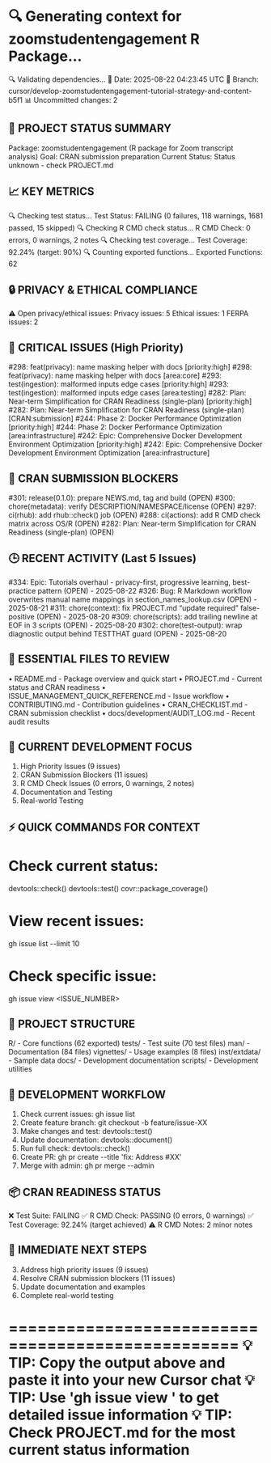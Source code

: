 🔍 Generating context for zoomstudentengagement R Package...
==================================================
🔍 Validating dependencies...
📅 Date: 2025-08-22 04:23:45 UTC
🌿 Branch: cursor/develop-zoomstudentengagement-tutorial-strategy-and-content-b5f1
📊 Uncommitted changes: 2

🎯 PROJECT STATUS SUMMARY
------------------------
Package: zoomstudentengagement (R package for Zoom transcript analysis)
Goal: CRAN submission preparation
Current Status: Status unknown - check PROJECT.md

📈 KEY METRICS
-------------
🔍 Checking test status...
Test Status: FAILING (0 failures, 118 warnings, 1681 passed, 15 skipped)
🔍 Checking R CMD check status...
R CMD Check: 0 errors, 0 warnings, 2 notes
🔍 Checking test coverage...
Test Coverage: 92.24% (target: 90%)
🔍 Counting exported functions...
Exported Functions: 62

🔒 PRIVACY & ETHICAL COMPLIANCE
-----------------------------
⚠️  Open privacy/ethical issues:
   Privacy issues: 5
   Ethical issues: 1
   FERPA issues: 2

🚨 CRITICAL ISSUES (High Priority)
--------------------------------
#298: feat(privacy): name masking helper with docs [priority:high]
#298: feat(privacy): name masking helper with docs [area:core]
#293: test(ingestion): malformed inputs edge cases [priority:high]
#293: test(ingestion): malformed inputs edge cases [area:testing]
#282: Plan: Near-term Simplification for CRAN Readiness (single-plan) [priority:high]
#282: Plan: Near-term Simplification for CRAN Readiness (single-plan) [CRAN:submission]
#244: Phase 2: Docker Performance Optimization [priority:high]
#244: Phase 2: Docker Performance Optimization [area:infrastructure]
#242: Epic: Comprehensive Docker Development Environment Optimization [priority:high]
#242: Epic: Comprehensive Docker Development Environment Optimization [area:infrastructure]

🎯 CRAN SUBMISSION BLOCKERS
--------------------------
#301: release(0.1.0): prepare NEWS.md, tag and build (OPEN)
#300: chore(metadata): verify DESCRIPTION/NAMESPACE/license (OPEN)
#297: ci(rhub): add rhub::check() job (OPEN)
#288: ci(actions): add R CMD check matrix across OS/R (OPEN)
#282: Plan: Near-term Simplification for CRAN Readiness (single-plan) (OPEN)

🕒 RECENT ACTIVITY (Last 5 Issues)
--------------------------------
#334: Epic: Tutorials overhaul - privacy-first, progressive learning, best-practice pattern (OPEN) - 2025-08-22
#326: Bug: R Markdown workflow overwrites manual name mappings in section_names_lookup.csv (OPEN) - 2025-08-21
#311: chore(context): fix PROJECT.md “update required” false-positive (OPEN) - 2025-08-20
#309: chore(scripts): add trailing newline at EOF in 3 scripts (OPEN) - 2025-08-20
#302: chore(test-output): wrap diagnostic output behind TESTTHAT guard (OPEN) - 2025-08-20

📁 ESSENTIAL FILES TO REVIEW
---------------------------
• README.md - Package overview and quick start
• PROJECT.md - Current status and CRAN readiness
• ISSUE_MANAGEMENT_QUICK_REFERENCE.md - Issue workflow
• CONTRIBUTING.md - Contribution guidelines
• CRAN_CHECKLIST.md - CRAN submission checklist
• docs/development/AUDIT_LOG.md - Recent audit results

🎯 CURRENT DEVELOPMENT FOCUS
---------------------------
1. High Priority Issues (9 issues)
2. CRAN Submission Blockers (11 issues)
4. R CMD Check Issues (0 errors, 0 warnings, 2 notes)
5. Documentation and Testing
6. Real-world Testing

⚡ QUICK COMMANDS FOR CONTEXT
---------------------------
# Check current status:
devtools::check()
devtools::test()
covr::package_coverage()

# View recent issues:
gh issue list --limit 10

# Check specific issue:
gh issue view <ISSUE_NUMBER>

📂 PROJECT STRUCTURE
-------------------
R/ - Core functions (62 exported)
tests/ - Test suite (70 test files)
man/ - Documentation (84 files)
vignettes/ - Usage examples (8 files)
inst/extdata/ - Sample data
docs/ - Development documentation
scripts/ - Development utilities

🔄 DEVELOPMENT WORKFLOW
---------------------
1. Check current issues: gh issue list
2. Create feature branch: git checkout -b feature/issue-XX
3. Make changes and test: devtools::test()
4. Update documentation: devtools::document()
5. Run full check: devtools::check()
6. Create PR: gh pr create --title 'fix: Address #XX'
7. Merge with admin: gh pr merge --admin

📦 CRAN READINESS STATUS
----------------------
❌ Test Suite: FAILING
✅ R CMD Check: PASSING (0 errors, 0 warnings)
✅ Test Coverage: 92.24% (target achieved)
⚠️  R CMD Notes: 2 minor notes

🎯 IMMEDIATE NEXT STEPS
---------------------
3. Address high priority issues (9 issues)
4. Resolve CRAN submission blockers (11 issues)
5. Update documentation and examples
6. Complete real-world testing

==================================================
💡 TIP: Copy the output above and paste it into your new Cursor chat
💡 TIP: Use 'gh issue view <NUMBER>' to get detailed issue information
💡 TIP: Check PROJECT.md for the most current status information
==================================================
